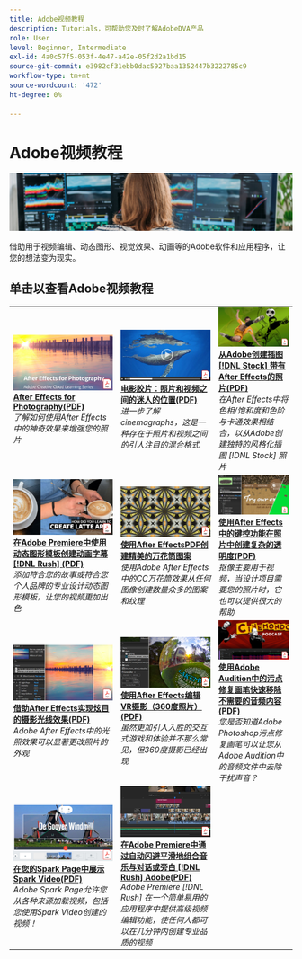 ```yaml
---
title: Adobe视频教程
description: Tutorials，可帮助您及时了解AdobeDVA产品
role: User
level: Beginner, Intermediate
exl-id: 4a0c57f5-053f-4e47-a42e-05f2d2a1bd15
source-git-commit: e3982cf31ebb0dac5927baa1352447b3222785c9
workflow-type: tm+mt
source-wordcount: '472'
ht-degree: 0%

---
```


# Adobe视频教程

![Creative Cloud英雄图像](../assets/CCEbanner-DVA.png)

借助用于视频编辑、动态图形、视觉效果、动画等的Adobe软件和应用程序，让您的想法变为现实。

## 单击以查看Adobe视频教程

<table>
<tr>
 <td>
   <a href="assets/AfterEffectsforPhotography.pdf">
      <img alt="适用于摄影的After Effects" src="assets/AfterEffectsforPhotography.jpg" />
   </a>
    <div>
   <a href="assets/AfterEffectsforPhotography.pdf"><strong>After Effects for Photography(PDF)</strong></a>
    </div>
    <em>了解如何使用After Effects中的神奇效果来增强您的照片</em>
    <br>
  </td>
  <td>
   <a href="assets/CinemagraphsTheMesmerizingPlaceBetweenaPhotoandaVideo.pdf">
      <img alt="电影胶片：照片和视频之间的迷人位置" src="assets/CinemagraphsTheMesmerizingPlaceBetweenaPhotoandaVideo.jpg" />
   </a>
    <div>
   <a href="assets/CinemagraphsTheMesmerizingPlaceBetweenaPhotoandaVideo.pdf"><strong>电影胶片：照片和视频之间的迷人的位置(PDF)</strong></a>
    </div>
    <em>进一步了解cinemagraphs，这是一种存在于照片和视频之间的引人注目的混合格式</em>
    <br>
  </td>
  <td>
   <a href="assets/CreateanIllustrationfromanAdobeStockPhotowithAfterEffects.pdf">
      <img alt="从Adobe创建插图 [!DNL Stock] 照片与After Effects" src="assets/CreateanIllustrationfromanAdobeStockPhotowithAfterEffects.jpg" />
   </a>
    <div>
   <a href="assets/CreateanIllustrationfromanAdobeStockPhotowithAfterEffects.pdf"><strong>从Adobe创建插图 [!DNL Stock] 带有After Effects的照片(PDF)</strong></a>
    </div>
    <em>在After Effects中将色相/饱和度和色阶与卡通效果相结合，以从Adobe创建独特的风格化插图 [!DNL Stock] 照片</em>
    <br>
  </td>
</tr>
<tr>
 <td>
   <a href="assets/CreateAnimatedTitlesUsingMotionGraphicsTemplatesinAdobePremiereRush.pdf">
      <img alt="在Adobe Premiere中使用动态图形模板创建动画字幕 [!DNL Rush]" src="assets/CreateAnimatedTitlesUsingMotionGraphicsTemplatesinAdobePremiereRush.jpg" />
   </a>
    <div>
   <a href="assets/CreateAnimatedTitlesUsingMotionGraphicsTemplatesinAdobePremiereRush.pdf"><strong>在Adobe Premiere中使用动态图形模板创建动画字幕 [!DNL Rush] (PDF)</strong></a>
    </div>
    <em>添加符合您的故事或符合您个人品牌的专业设计动态图形模板，让您的视频更加出色</em>
    <br>
  </td>
  <td>
   <a href="assets/CreateBeautifulKaleidoscopePatternswithAfterEffects.pdf">
      <img alt="使用After Effects创建精美的万花筒图案" src="assets/CreateBeautifulKaleidoscopePatternswithAfterEffects.jpg" />
   </a>
    <div>
   <a href="assets/CreateBeautifulKaleidoscopePatternswithAfterEffects.pdf"><strong>使用After EffectsPDF创建精美的万花筒图案</strong></a>
    </div>
    <em>使用Adobe After Effects中的CC万花筒效果从任何图像创建数量众多的图案和纹理</em>
    <br>
  </td>
  <td>
   <a href="assets/CreateIntricateTransparencyinyourPhotographswithKeyinginAfterEffects.pdf">
      <img alt="使用After Effects中的键控功能在照片中创建复杂的透明度" src="assets/CreateIntricateTransparencyinyourPhotographswithKeyinginAfterEffects.jpg" />
   </a>
    <div>
   <a href="assets/CreateIntricateTransparencyinyourPhotographswithKeyinginAfterEffects.pdf"><strong>使用After Effects中的键控功能在照片中创建复杂的透明度(PDF)</strong></a>
    </div>
    <em>抠像主要用于视频，当设计项目需要您的照片时，它也可以提供很大的帮助</em>
    <br>
  </td>
</tr>
<tr>
 <td>
   <a href="assets/DazzlingLightEffectsforPhotographywithAfterEffects.pdf">
      <img alt="使用After Effects实现摄影的炫目光线效果" src="assets/DazzlingLightEffectsforPhotographywithAfterEffects.jpg" />
   </a>
    <div>
   <a href="assets/DazzlingLightEffectsforPhotographywithAfterEffects.pdf"><strong>借助After Effects实现炫目的摄影光线效果(PDF)</strong></a>
    </div>
    <em>Adobe After Effects中的光照效果可以显著更改照片的外观</em>
    <br>
  </td>
  <td>
   <a href="assets/EditingVRPhotography360photoswithAfterEffects.pdf">
      <img alt="使用After Effects编辑VR摄影（360度照片）" src="assets/EditingVRPhotography360photoswithAfterEffects.jpg" />
   </a>
    <div>
   <a href="assets/EditingVRPhotography360photoswithAfterEffects.pdf"><strong>使用After Effects编辑VR摄影（360度照片）(PDF)</strong></a>
    </div>
    <em>虽然更加引人入胜的交互式游戏和体验并不那么常见，但360度摄影已经出现</em>
    <br>
  </td>
  <td>
   <a href="assets/QuicklyRemoveUnwantedAudioContentwiththeSpotHealingBrushinAdobeAudition.pdf">
      <img alt="使用Adobe Audition中的污点修复画笔快速移除不需要的音频内容" src="assets/QuicklyRemoveUnwantedAudioContentwiththeSpotHealingBrushinAdobeAudition.jpg" />
   </a>
    <div>
   <a href="assets/QuicklyRemoveUnwantedAudioContentwiththeSpotHealingBrushinAdobeAudition.pdf"><strong>使用Adobe Audition中的污点修复画笔快速移除不需要的音频内容(PDF)</strong></a>
    </div>
    <em>您是否知道Adobe Photoshop污点修复画笔可以让您从Adobe Audition中的音频文件中去除干扰声音？</em>
    <br>
  </td>
</tr>
<tr>
   <td>
   <a href="assets/ShowcaseyourSparkVideoinyourSparkPage.pdf">
      <img alt="在您的Spark Page中展示Spark Video" src="assets/ShowcaseyourSparkVideoinyourSparkPage.jpg" />
   </a>
    <div>
   <a href="assets/ShowcaseyourSparkVideoinyourSparkPage.pdf"><strong>在您的Spark Page中展示Spark Video(PDF)</strong></a>
    </div>
    <em>Adobe Spark Page允许您从各种来源加载视频，包括您使用Spark Video创建的视频！</em>
    <br>
  </td>
  <td>
   <a href="assets/SmoothlyCombineMusicandDialogueorNarrationwithAutoduckinginAdobePremiereRush.pdf">
      <img alt="在Adobe Premiere中通过自动闪避平滑地组合音乐与对话或旁白 [!DNL Rush] Adobe" src="assets/SmoothlyCombineMusicandDialogueorNarrationwithAutoduckinginAdobePremiereRush.jpg" />
   </a>
    <div>
   <a href="assets/SmoothlyCombineMusicandDialogueorNarrationwithAutoduckinginAdobePremiereRush.pdf"><strong>在Adobe Premiere中通过自动闪避平滑地组合音乐与对话或旁白 [!DNL Rush] Adobe(PDF)</strong></a>
    </div>
    <em>Adobe Premiere [!DNL Rush] 在一个简单易用的应用程序中提供高级视频编辑功能，使任何人都可以在几分钟内创建专业品质的视频</em>
    <br>
  </td>
</tr>
</table>
